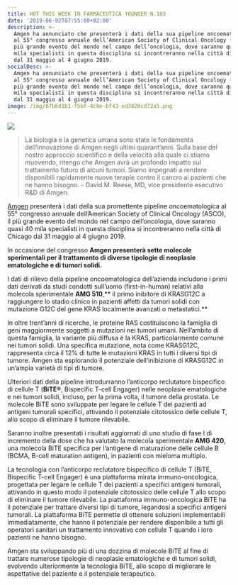 ```yaml
---
title: HOT THIS WEEK IN FARMACEUTICA YOUNGER N.103
date: '2019-06-02T07:55:00+02:00'
description: >-
  Amgen ha annunciato che presenterà i dati della sua pipeline oncoematologica
  al 55° congresso annuale dell’American Society of Clinical Oncology (ASCO), il
  più grande evento del mondo nel campo dell’oncologia, dove saranno quasi 40
  mila specialisti in questa disciplina si incontreranno nella città di Chicago
  dal 31 maggio al 4 giugno 2019. 
socialDesc: >-
  Amgen ha annunciato che presenterà i dati della sua pipeline oncoematologica
  al 55° congresso annuale dell’American Society of Clinical Oncology (ASCO), il
  più grande evento del mondo nel campo dell’oncologia, dove saranno quasi 40
  mila specialisti in questa disciplina si incontreranno nella città di Chicago
  dal 31 maggio al 4 giugno 2019. 
image: /img/67b6d1b1-f5bf-4c8e-bf43-ed3820cd72a5.png
---
```

![](/img/67b6d1b1-f5bf-4c8e-bf43-ed3820cd72a5.png)

> La biologia e la genetica umana sono state le fondamenta dell’innovazione di Amgen negli ultimi quarant’anni. Sulla base del nostro approccio scientifico e della velocità alla quale ci stiamo muovendo, ritengo che Amgen avrà un profondo impatto sul trattamento futuro di alcuni tumori. Siamo impegnati a rendere disponibili rapidamente nuove terapie contro il cancro ai pazienti che ne hanno bisogno. - David M. Reese, MD, vice presidente esecutivo R&D di Amgen.

[Amgen](https://www.amgen.com/media/news-releases/2019/05/amgen-showcases-oncology-pipeline-at-asco-2019/) presenterà i dati della sua promettente pipeline oncoematologica al 55° congresso annuale dell’American Society of Clinical Oncology (ASCO), il più grande evento del mondo nel campo dell’oncologia, dove saranno quasi 40 mila specialisti in questa disciplina si incontreranno nella città di Chicago dal 31 maggio al 4 giugno 2019. 

In occasione del congresso **Amgen presenterà sette molecole sperimentali per il trattamento di diverse tipologie di neoplasie ematologiche e di tumori solidi.**

I dati di rilievo della pipeline oncoematologica dell’azienda includono i primi dati derivati da studi condotti sull’uomo (first-in-human) relativi alla molecola sperimentale **AMG 510**,** il primo inibitore di KRASG12C a raggiungere lo stadio clinico in pazienti affetti da tumori solidi con mutazione G12C del gene KRAS localmente avanzati o metastatici.**

In oltre trent’anni di ricerche, le proteine RAS costituiscono la famiglia di geni maggiormente soggetti a mutazioni nei tumori umani. Nell’ambito di questa famiglia, la variante più diffusa è la KRAS, particolarmente comune nei tumori solidi. Una specifica mutazione, nota come KRASG12C, rappresenta circa il 12% di tutte le mutazioni KRAS in tutti i diversi tipi di tumore. Amgen sta esplorando il potenziale dell’inibizione di KRASG12C in un’ampia varietà di tipi di tumore.

Ulteriori dati della pipeline introdurranno l’anticorpo reclutatore bispecifico di cellule T (**BiTE®**, Bispecific T-cell Engager) nelle neoplasie ematologiche e nei tumori solidi, incluso, per la prima volta, il tumore della prostata. Le molecole BiTE sono sviluppate per legare le cellule T dei pazienti ad antigeni tumorali specifici, attivando il potenziale citotossico delle cellule T, allo scopo di eliminare il tumore rilevabile.

Saranno inoltre presentati i risultati aggiornati di uno studio di fase I di incremento della dose che ha valutato la molecola sperimentale **AMG 420**, una molecola BiTE specifica per l’antigene di maturazione delle cellule B (BCMA, B-cell maturation antigen), in pazienti con mieloma multiplo.

La tecnologia con l’anticorpo reclutatore bispecifico di cellule T (BiTE, Bispecific T-cell Engager) è una piattaforma mirata immuno-oncologica, progettata per legare le cellule T dei pazienti a specifici antigeni tumorali, attivando in questo modo il potenziale citotossico delle cellule T allo scopo di eliminare il tumore rilevabile. La piattaforma immuno-oncologica BiTE ha il potenziale per trattare diversi tipi di tumore, legandosi a specifici antigeni tumorali. La piattaforma BiTE permette di ottenere soluzioni implementabili immediatamente, che hanno il potenziale per rendere disponibile a tutti gli operatori sanitari un trattamento innovativo con cellule T quando i loro pazienti ne hanno bisogno.

Amgen sta sviluppando più di una dozzina di molecole BiTE al fine di trattare numerose tipologie di neoplasie ematologiche e di tumori solidi, evolvendo ulteriormente la tecnologia BiTE, allo scopo di migliorare le aspettative del paziente e il potenziale terapeutico.
